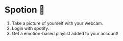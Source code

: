 # Spotion 🎵

1. Take a picture of yourself with your webcam.
2. Login with spotify.
3. Get a emotion-based playlist added to your account!
